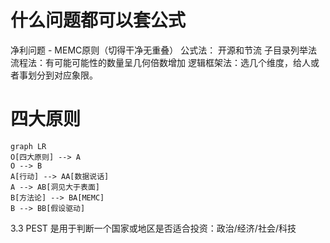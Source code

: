 # 什么问题都可以套公式
净利问题 - MEMC原则（切得干净无重叠）
公式法： 开源和节流
子目录列举法
流程法：有可能可能性的数量呈几何倍数增加
逻辑框架法：选几个维度，给人或者事划分到对应象限。

# 四大原则
```mermaid
graph LR
O[四大原则] --> A
O --> B
A[行动] --> AA[数据说话]
A --> AB[洞见大于表面]
B[方法论] --> BA[MEMC]
B --> BB[假设驱动]
```


3.3 PEST 是用于判断一个国家或地区是否适合投资：政治/经济/社会/科技